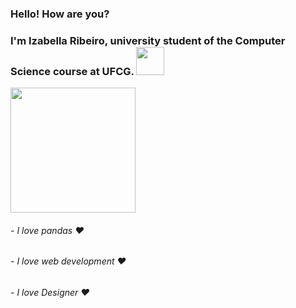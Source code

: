 ### Hello! How are you?

### I'm Izabella Ribeiro, university student of the Computer Science course at UFCG. <img src="https://i.giphy.com/media/VzlP2ZDcyA9OBjg9SP/giphy.webp" onerror="this.onerror=null;this.src='https://i.giphy.com/VzlP2ZDcyA9OBjg9SP.gif';" alt="" width = "45" height = "45">

<img style="-webkit-user-select: none;margin: auto;" src="https://camo.githubusercontent.com/ad5883f2668cc234dfc97fbad8d90f4f3d0b1ecf/68747470733a2f2f7061312e6e61727669692e636f6d2f363439352f376636303530306634363166313661633434643133326163323933653561366361613933373732365f68712e676966" width = "200" height = "200">

###### - I love pandas :heart:
###### - I love web development :heart:
###### - I love Designer :heart:


